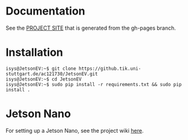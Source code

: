 # Documentation
See the [PROJECT SITE](https://pages.github.tik.uni-stuttgart.de/ac121730/JetsonEV/) that is generated from the gh-pages
branch.

# Installation
```console
isys@JetsonEV:~$ git clone https://github.tik.uni-stuttgart.de/ac121730/JetsonEV.git
isys@JetsonEV:~$ cd JetsonEV
isys@JetsonEV:~$ sudo pip install -r requirements.txt && sudo pip install .
```
# Jetson Nano
For setting up a Jetson Nano, see the project wiki [here](https://github.tik.uni-stuttgart.de/ac121730/JetsonEV/wiki).
